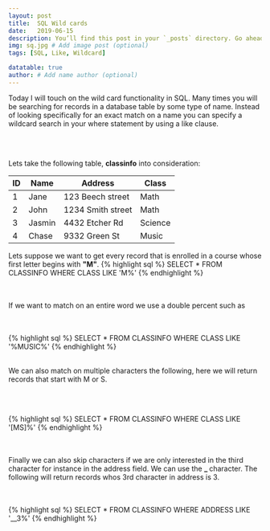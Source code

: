 ```yaml
---
layout: post
title:  SQL Wild cards
date:   2019-06-15 
description: You’ll find this post in your `_posts` directory. Go ahead and edit it and re-build the site to see your changes. # Add post description (optional)
img: sq.jpg # Add image post (optional)
tags: [SQL, Like, Wildcard]

datatable: true
author: # Add name author (optional)
---
```


Today I will touch on the wild card functionality in SQL. 
Many times you will be searching for records in a database table by some type of name.
Instead of looking specifically for an exact match on a name you can specify a wildcard search in your where statement by using a like clause.

<br>
<br>

Lets take the following table, <strong>classinfo</strong> into consideration:

  <div class="container-fluid">
    <table class="datatable table table-hover table-bordered">
      <thead>
        <tr>
          <th>ID</th>
          <th>Name</th>
          <th>Address</th>
          <th>Class</th>
        </tr>
      </thead>
      <tfoot>
      </tfoot>
      <tbody>
        <tr>
          <td>1</td>
          <td>Jane</td>
          <td>123 Beech street</td>
          <td>Math</td>
        </tr>
        <tr>
          <td>2</td>
          <td>John</td>
          <td>1234 Smith street</td>
          <td>Math</td>
        </tr>
        <tr>
          <td>3</td>
          <td>Jasmin</td>
          <td>4432 Etcher Rd</td>
          <td>Science</td>
        </tr>
        <tr>
          <td>4</td>
          <td>Chase</td>
          <td>9332 Green St</td>
          <td>Music</td>
        </tr>
      </tbody>
    </table>
  </div>
  
Lets suppose we want to get every record that is enrolled in a course whose first letter begins with <strong>"M"</strong>.
{% highlight sql %}
SELECT * FROM CLASSINFO WHERE CLASS LIKE 'M%'
{% endhighlight %}  
<br>
<br>

If we want to match on an entire word we use a double percent such as

<br>
<br>
{% highlight sql %}
SELECT * FROM CLASSINFO WHERE CLASS LIKE '%MUSIC%'
{% endhighlight %}  
<br>
<br>

We can also match on multiple characters the following, here we will return records that start with M or S.

<br>
<br>

{% highlight sql %}
SELECT * FROM CLASSINFO WHERE CLASS LIKE '[MS]%'
{% endhighlight %}  
<br>
<br>

Finally we can also skip characters if we are only interested in the third character for instance in the address field.
We can use the <strong> _ </strong> character. The following will return records whos 3rd character in address is 3.

<br>
<br>
{% highlight sql %}
SELECT * FROM CLASSINFO WHERE ADDRESS  LIKE '__3%'
{% endhighlight %}  
